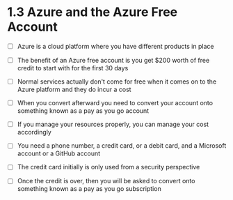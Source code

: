 # 1.3 Azure and the Azure Free Account

- [ ] Azure is a cloud platform where you have different products in place<br/>

- [ ] The benefit of an Azure free account is you get $200 worth of free credit to start with for the first 30 days<br/>

- [ ] Normal services actually don't come for free when it comes on to the Azure platform and they do incur a cost<br/>

- [ ] When you convert afterward you need to convert your account onto something known as a pay as you go account<br/>

- [ ] If you manage your resources properly, you can manage your cost accordingly<br/>

- [ ] You need a phone number, a credit card, or a debit card, and a Microsoft account or a GitHub account<br/>

- [ ] The credit card initially is only used from a security perspective<br/>

- [ ] Once the credit is over, then you will be asked to convert onto something known as a pay as you go subscription<br/>